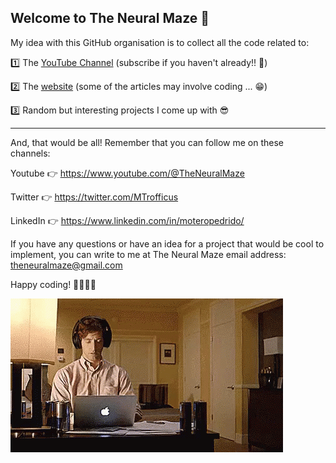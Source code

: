## Welcome to The Neural Maze 👋

My idea with this GitHub organisation is to collect all the code related to:

1️⃣ The [YouTube Channel](https://www.youtube.com/channel/UCaixkLsW_TWWe_0yZNmvPaw) (subscribe if you haven't already!! 😤)

2️⃣ The [website](https://neural-maze.github.io/blog/) (some of the articles may involve coding ... 😁)

3️⃣ Random but interesting projects I come up with 😎

---

And, that would be all! Remember that you can follow me on these channels:

Youtube 👉 https://www.youtube.com/@TheNeuralMaze

Twitter 👉 https://twitter.com/MTrofficus

LinkedIn 👉 https://www.linkedin.com/in/moteropedrido/

If you have any questions or have an idea for a project that would be cool to implement, you can write to me at The Neural Maze email address: theneuralmaze@gmail.com



Happy coding! 👨‍💻👩‍💻

![alt text](https://github.com/neural-maze/.github/blob/main/profile/sv.gif)



